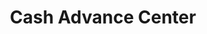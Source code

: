 ---
title: Cash Advance Center
slug: cash-advance-center
updated-on: '2024-05-30T13:44:31.749Z'
created-on: '2024-05-30T13:41:46.671Z'
published-on: '2024-05-30T13:54:32.469Z'
f_city-state-2:
- cms/city/harrisonburg-va.md
- cms/city/portsmouth-va.md
- cms/city/newport-news-va.md
- cms/city/waynesboro-va.md
- cms/city/madison-heights-va.md
- cms/city/ashland-va.md
- cms/city/roanoke-va.md
- cms/city/lynchburg-va.md
- cms/city/hopewell-va.md
- cms/city/petersburg-va.md
- cms/city/hampton-va.md
- cms/city/richmond-va.md
- cms/city/chesapeake-va.md
- cms/city/norfolk-va.md
- cms/city/chatham-va.md
- cms/city/pearisburg-va.md
- cms/city/altavista-va.md
- cms/city/colonial-heights-va.md
f_locations:
- cms/payday-loan/cash-advance-center-6511.md
- cms/payday-loan/cash-advance-center-6512.md
- cms/payday-loan/cash-advance-center-6513.md
- cms/payday-loan/cash-advance-center-6514.md
- cms/payday-loan/cash-advance-center-6515.md
- cms/payday-loan/cash-advance-center-6516.md
- cms/payday-loan/cash-advance-center-6517.md
- cms/payday-loan/cash-advance-center-6518.md
- cms/payday-loan/cash-advance-center-6519.md
- cms/payday-loan/cash-advance-center-6520.md
- cms/payday-loan/cash-advance-center-6521.md
- cms/payday-loan/cash-advance-center-6522.md
- cms/payday-loan/cash-advance-center-6523.md
- cms/payday-loan/cash-advance-center-6524.md
- cms/payday-loan/cash-advance-center-6525.md
- cms/payday-loan/cash-advance-center-6526.md
- cms/payday-loan/cash-advance-center-6527.md
- cms/payday-loan/cash-advance-center-6528.md
- cms/payday-loan/cash-advance-center-6529.md
- cms/payday-loan/cash-advance-center-6530.md
- cms/payday-loan/cash-advance-center-6531.md
- cms/payday-loan/cash-advance-center-6532.md
- cms/payday-loan/cash-advance-center-6533.md
- cms/payday-loan/cash-advance-center-6534.md
- cms/payday-loan/cash-advance-center-6535.md
- cms/payday-loan/cash-advance-center-6536.md
- cms/payday-loan/cash-advance-center-6537.md
- cms/payday-loan/cash-advance-center-6538.md
- cms/payday-loan/cash-advance-center-6539.md
- cms/payday-loan/cash-advance-center-6540.md
- cms/payday-loan/cash-advance-center-6541.md
- cms/payday-loan/cash-advance-center-6542.md
- cms/payday-loan/cash-advance-center-6543.md
f_states:
- cms/state/virginia.md
layout: '[company].html'
tags: company
---